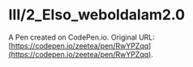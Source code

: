 # III/2_Elso_weboldalam2.0

A Pen created on CodePen.io. Original URL: [https://codepen.io/zeetea/pen/RwYPZqq](https://codepen.io/zeetea/pen/RwYPZqq).

